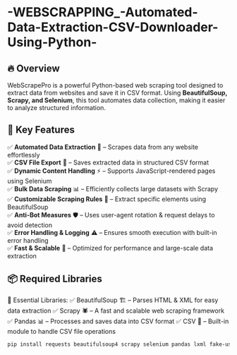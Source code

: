 # -WEBSCRAPPING_-Automated-Data-Extraction-CSV-Downloader-Using-Python-


## 🔥 Overview  
WebScrapePro is a powerful Python-based web scraping tool designed to extract data from websites and save it in CSV format. Using **BeautifulSoup, Scrapy, and Selenium**, this tool automates data collection, making it easier to analyze structured information.  

## 🔑 Key Features  
✅ **Automated Data Extraction** 🤖 – Scrapes data from any website effortlessly  
✅ **CSV File Export** 📂 – Saves extracted data in structured CSV format  
✅ **Dynamic Content Handling** ⚡ – Supports JavaScript-rendered pages using Selenium  
✅ **Bulk Data Scraping** 📊 – Efficiently collects large datasets with Scrapy  
✅ **Customizable Scraping Rules** 🎯 – Extract specific elements using BeautifulSoup  
✅ **Anti-Bot Measures** 🛡️ – Uses user-agent rotation & request delays to avoid detection  
✅ **Error Handling & Logging** ⚠️ – Ensures smooth execution with built-in error handling  
✅ **Fast & Scalable** 🚀 – Optimized for performance and large-scale data extraction  

## 📦 Required Libraries  
🔹 Essential Libraries:
✅ BeautifulSoup 🏗️ – Parses HTML & XML for easy data extraction
✅ Scrapy 🕷️ – A fast and scalable web scraping framework
✅ Pandas 📊 – Processes and saves data into CSV format
✅ CSV 📄 – Built-in module to handle CSV file operations

```bash
pip install requests beautifulsoup4 scrapy selenium pandas lxml fake-useragent
